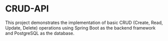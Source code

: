 # CRUD-API
This project demonstrates the implementation of basic CRUD (Create, Read, Update, Delete) operations using Spring Boot as the backend framework and PostgreSQL as the database.
